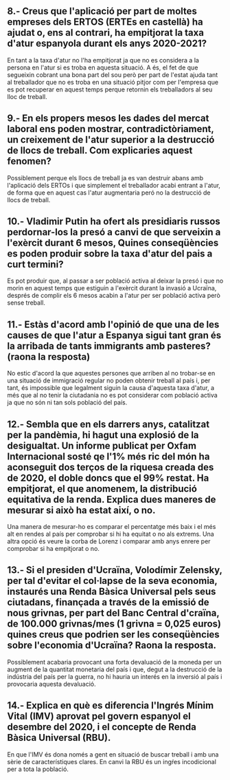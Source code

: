 ## 8.- Creus que l'aplicació per part de moltes empreses dels ERTOS (ERTEs en castellà) ha ajudat o, ens al contrari, ha empitjorat la taxa d'atur espanyola durant els anys 2020-2021?

En tant a la taxa d'atur no l'ha empitjorat ja que no es considera a la persona
en l'atur si es troba en aquesta situació. A és, el fet de que segueixin
cobrant una bona part del sou però per part de l'estat ajuda tant al
treballador que no es troba en una situació pitjor com per l'empresa que es pot
recuperar en aquest temps perque retornin els treballadors al seu lloc de
treball.

## 9.- En els propers mesos les dades del mercat laboral ens poden mostrar, contradictòriament, un creixement de l'atur superior a la destrucció de llocs de treball. Com explicaries aquest fenomen?

Possiblement perque els llocs de treball ja es van destruir abans amb
l'aplicació dels ERTOs i que simplement el treballador acabi entrant a l'atur,
de forma que en aquest cas l'atur augmentaria peró no la destrucció de llocs de
treball.

## 10.- Vladimir Putin ha ofert als presidiaris russos perdornar-los la presó a canvi de que serveixin a l'exèrcit durant 6 mesos, Quines conseqüències es poden produir sobre la taxa d'atur del pais a curt termini?

Es pot produir que, al passar a ser població activa al deixar la presó i que no
morin en aquest temps que estiguin a l'exèrcit durant la invasió a Ucraïna,
després de complir els 6 mesos acabin a l'atur per ser població activa però
sense treball.

## 11.- Estàs d'acord amb l'opinió de que una de les causes de que l'atur a Espanya sigui tant gran és la arribada de tants immigrants amb pasteres? (raona la resposta)

No estic d'acord la que aquestes persones que arriben al no trobar-se en una
situació de immigració regular no poden obtenir treball al país i, per tant, és
impossible que legalment siguin la causa d'aquesta taxa d'atur, a més que al no
tenir la ciutadania no es pot considerar com població activa ja que no són ni
tan sols població del país.

## 12.- Sembla que en els darrers anys, catalitzat per la pandèmia, hi hagut una explosió de la desigualtat. Un informe publicat per Oxfam Internacional sosté qe l'1% més ric del món ha aconseguit dos terços de la riquesa creada des de 2020, el doble doncs que el 99% restat. Ha empitjorat, el que anomenem, la distribució equitativa de la renda. Explica dues maneres de mesurar si això ha estat així, o no.

Una manera de mesurar-ho es comparar el percentatge més baix i el més alt en
rendes al país per comprobar si hi ha equitat o no als extrems. Una altra opció
és veure la corba de Lorenz i comparar amb anys enrere per comprobar si ha
empitjorat o no.

## 13.- Si el presiden d'Ucraïna, Volodímir Zelensky, per tal d'evitar el col·lapse de la seva economia, instaurés una Renda Bàsica Universal pels seus ciutadans, finançada a través de la emissió de nous grivnas, per part del Banc Central d'craïna, de 100.000 grivnas/mes (1 grivna = 0,025 euros) quines creus que podrien ser les conseqüències sobre l'economia d'Ucraïna? Raona la resposta.

Possiblement acabaria provocant una forta devaluació de la moneda per un
augment de la quantitat monetaria del país i que, degut a la destrucció de la
indústria del país per la guerra, no hi hauria un interés en la inversió al
país i provocaria aquesta devaluació.

## 14.- Explica en què es diferencia l'Ingrés Mínim Vital (IMV) aprovat pel govern espanyol el desembre del 2020, i el concepte de Renda Bàsica Universal (RBU).

En que l'IMV és dona només a gent en situació de buscar treball i amb una sèrie
de característiques clares. En canvi la RBU és un ingŕes incodicional per a
tota la població.
